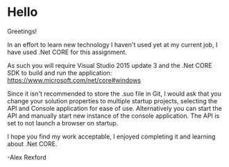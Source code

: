 # Hello

Greetings!

In an effort to learn new technology I haven't used yet at my current job, I have used .Net CORE for this assignment. 

As such you will require Visual Studio 2015 update 3 and the .Net CORE SDK to build and run the application: 
https://www.microsoft.com/net/core#windows

Since it isn't recommended to store the .suo file in Git, I would ask that you change your solution properties to multiple
startup projects, selecting the API and Console application for ease of use.  Alternatively you can start the API and manually start
new instance of the console application.  The API is set to not launch a browser on startup.

I hope you find my work acceptable, I enjoyed completing it and learning about .Net CORE.

-Alex Rexford
